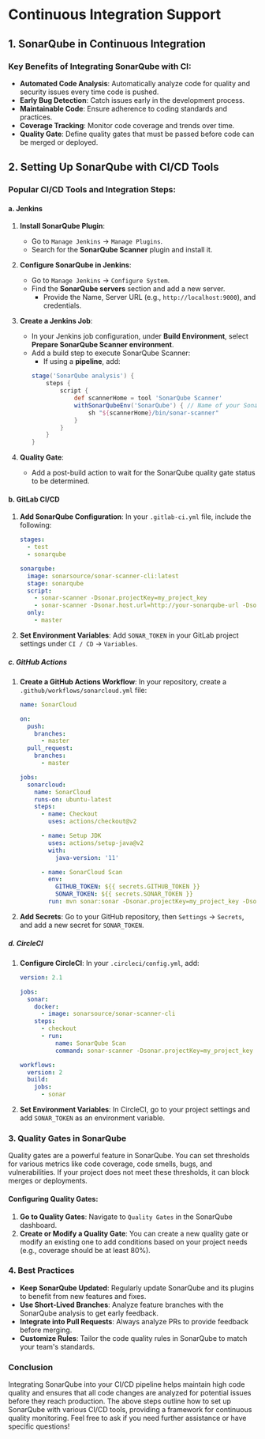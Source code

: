 # Continuous Integration Support

## 1. **SonarQube in Continuous Integration**

### Key Benefits of Integrating SonarQube with CI:

- **Automated Code Analysis**: Automatically analyze code for quality and security issues every time code is pushed.
- **Early Bug Detection**: Catch issues early in the development process.
- **Maintainable Code**: Ensure adherence to coding standards and practices.
- **Coverage Tracking**: Monitor code coverage and trends over time.
- **Quality Gate**: Define quality gates that must be passed before code can be merged or deployed.

## 2. **Setting Up SonarQube with CI/CD Tools**

### Popular CI/CD Tools and Integration Steps:

#### **a. Jenkins**

1. **Install SonarQube Plugin**:
   - Go to `Manage Jenkins` -> `Manage Plugins`.
   - Search for the **SonarQube Scanner** plugin and install it.

2. **Configure SonarQube in Jenkins**:
   - Go to `Manage Jenkins` -> `Configure System`.
   - Find the **SonarQube servers** section and add a new server.
     - Provide the Name, Server URL (e.g., `http://localhost:9000`), and credentials.

3. **Create a Jenkins Job**:
   - In your Jenkins job configuration, under **Build Environment**, select **Prepare SonarQube Scanner environment**.
   - Add a build step to execute SonarQube Scanner:
     - If using a **pipeline**, add:
     ```groovy
     stage('SonarQube analysis') {
         steps {
             script {
                 def scannerHome = tool 'SonarQube Scanner'
                 withSonarQubeEnv('SonarQube') { // Name of your SonarQube server
                     sh "${scannerHome}/bin/sonar-scanner"
                 }
             }
         }
     }
     ```

4. **Quality Gate**:
   - Add a post-build action to wait for the SonarQube quality gate status to be determined.

#### **b. GitLab CI/CD**

1. **Add SonarQube Configuration**:
   In your `.gitlab-ci.yml` file, include the following:

   ```yaml
   stages:
     - test
     - sonarqube

   sonarqube:
     image: sonarsource/sonar-scanner-cli:latest
     stage: sonarqube
     script:
       - sonar-scanner -Dsonar.projectKey=my_project_key
       - sonar-scanner -Dsonar.host.url=http://your-sonarqube-url -Dsonar.login=$SONAR_TOKEN
     only:
       - master
   ```

2. **Set Environment Variables**:
   Add `SONAR_TOKEN` in your GitLab project settings under `CI / CD` -> `Variables`.

##### **c. GitHub Actions**

1. **Create a GitHub Actions Workflow**:
   In your repository, create a `.github/workflows/sonarcloud.yml` file:

   ```yaml
   name: SonarCloud

   on:
     push:
       branches:
         - master
     pull_request:
       branches:
         - master

   jobs:
     sonarcloud:
       name: SonarCloud
       runs-on: ubuntu-latest
       steps:
         - name: Checkout
           uses: actions/checkout@v2

         - name: Setup JDK
           uses: actions/setup-java@v2
           with:
             java-version: '11'

         - name: SonarCloud Scan
           env:
             GITHUB_TOKEN: ${{ secrets.GITHUB_TOKEN }}
             SONAR_TOKEN: ${{ secrets.SONAR_TOKEN }}
           run: mvn sonar:sonar -Dsonar.projectKey=my_project_key -Dsonar.host.url=https://sonarcloud.io -Dsonar.login=$SONAR_TOKEN
   ```

2. **Add Secrets**:
   Go to your GitHub repository, then `Settings` -> `Secrets`, and add a new secret for `SONAR_TOKEN`.

##### **d. CircleCI**

1. **Configure CircleCI**:
   In your `.circleci/config.yml`, add:

   ```yaml
   version: 2.1

   jobs:
     sonar:
       docker:
         - image: sonarsource/sonar-scanner-cli
       steps:
         - checkout
         - run:
             name: SonarQube Scan
             command: sonar-scanner -Dsonar.projectKey=my_project_key -Dsonar.host.url=http://your-sonarqube-url -Dsonar.login=$SONAR_TOKEN

   workflows:
     version: 2
     build:
       jobs:
         - sonar
   ```

2. **Set Environment Variables**:
   In CircleCI, go to your project settings and add `SONAR_TOKEN` as an environment variable.

### 3. **Quality Gates in SonarQube**

Quality gates are a powerful feature in SonarQube. You can set thresholds for various metrics like code coverage, code smells, bugs, and vulnerabilities. If your project does not meet these thresholds, it can block merges or deployments.

#### Configuring Quality Gates:
1. **Go to Quality Gates**: Navigate to `Quality Gates` in the SonarQube dashboard.
2. **Create or Modify a Quality Gate**: You can create a new quality gate or modify an existing one to add conditions based on your project needs (e.g., coverage should be at least 80%).

### 4. **Best Practices**
- **Keep SonarQube Updated**: Regularly update SonarQube and its plugins to benefit from new features and fixes.
- **Use Short-Lived Branches**: Analyze feature branches with the SonarQube analysis to get early feedback.
- **Integrate into Pull Requests**: Always analyze PRs to provide feedback before merging.
- **Customize Rules**: Tailor the code quality rules in SonarQube to match your team's standards.

### Conclusion

Integrating SonarQube into your CI/CD pipeline helps maintain high code quality and ensures that all code changes are analyzed for potential issues before they reach production. The above steps outline how to set up SonarQube with various CI/CD tools, providing a framework for continuous quality monitoring. Feel free to ask if you need further assistance or have specific questions!